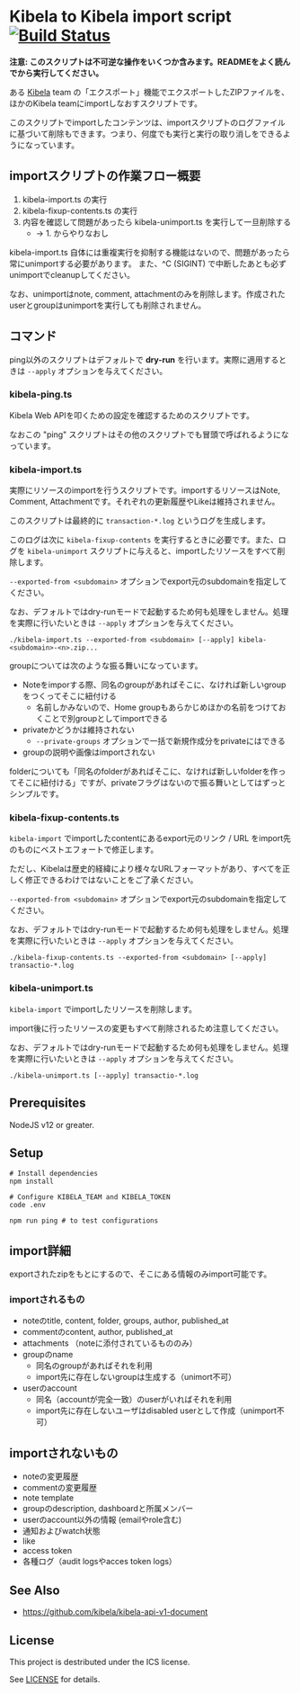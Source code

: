 # Kibela to Kibela import script [![Build Status](https://travis-ci.org/kibela/kibela-to-kibela.svg?branch=master)](https://travis-ci.org/kibela/kibela-to-kibela)

**注意: このスクリプトは不可逆な操作をいくつか含みます。READMEをよく読んでから実行してください。**

ある [Kibela](https://kibe.la) team の「エクスポート」機能でエクスポートしたZIPファイルを、ほかのKibela teamにimportしなおすスクリプトです。

このスクリプトでimportしたコンテンツは、importスクリプトのログファイルに基づいて削除もできます。つまり、何度でも実行と実行の取り消しをできるようになっています。

## importスクリプトの作業フロー概要

1. kibela-import.ts の実行
2. kibela-fixup-contents.ts の実行
3. 内容を確認して問題があったら kibela-unimport.ts を実行して一旦削除する
    * → 1. からやりなおし

kibela-import.ts 自体には重複実行を抑制する機能はないので、問題があったら常にunimportする必要があります。 また、^C (SIGINT) で中断したあとも必ずunimportでcleanupしてください。

なお、unimportはnote, comment, attachmentのみを削除します。作成されたuserとgroupはunimportを実行しても削除されません。

## コマンド

ping以外のスクリプトはデフォルトで **dry-run** を行います。実際に適用するときは `--apply` オプションを与えてください。

### kibela-ping.ts

Kibela Web APIを叩くための設定を確認するためのスクリプトです。

なおこの "ping" スクリプトはその他のスクリプトでも冒頭で呼ばれるようになっています。

### kibela-import.ts

実際にリソースのimportを行うスクリプトです。importするリソースはNote, Comment, Attachmentです。それぞれの更新履歴やLikeは維持されません。

このスクリプトは最終的に `transaction-*.log` というログを生成します。

このログは次に `kibela-fixup-contents` を実行するときに必要です。また、ログを `kibela-unimport` スクリプトに与えると、importしたリソースをすべて削除します。

`--exported-from <subdomain>` オプションでexport元のsubdomainを指定してください。

なお、デフォルトではdry-runモードで起動するため何も処理をしません。処理を実際に行いたいときは `--apply` オプションを与えてください。

```console
./kibela-import.ts --exported-from <subdomain> [--apply] kibela-<subdomain>-<n>.zip...
```

groupについては次のような振る舞いになっています。

* Noteをimporする際、同名のgroupがあればそこに、なければ新しいgroupをつくってそこに紐付ける
  * 名前しかみないので、Home groupもあらかじめほかの名前をつけておくことで別groupとしてimportできる
* privateかどうかは維持されない
  * `--private-groups` オプションで一括で新規作成分をprivateにはできる
* groupの説明や画像はimportされない

folderについても「同名のfolderがあればそこに、なければ新しいfolderを作ってそこに紐付ける」ですが、privateフラグはないので振る舞いとしてはずっとシンプルです。

### kibela-fixup-contents.ts

`kibela-import` でimportしたcontentにあるexport元のリンク / URL をimport先のものにベストエフォートで修正します。

ただし、Kibelaは歴史的経緯により様々なURLフォーマットがあり、すべてを正しく修正できるわけではないことをご了承ください。

`--exported-from <subdomain>` オプションでexport元のsubdomainを指定してください。

なお、デフォルトではdry-runモードで起動するため何も処理をしません。処理を実際に行いたいときは `--apply` オプションを与えてください。

```console
./kibela-fixup-contents.ts --exported-from <subdomain> [--apply] transactio-*.log
```

### kibela-unimport.ts

`kibela-import` でimportしたリソースを削除します。

import後に行ったリソースの変更もすべて削除されるため注意してください。

なお、デフォルトではdry-runモードで起動するため何も処理をしません。処理を実際に行いたいときは `--apply` オプションを与えてください。

```console
./kibela-unimport.ts [--apply] transactio-*.log
```

## Prerequisites

NodeJS v12 or greater.

## Setup

```shell-session
# Install dependencies
npm install

# Configure KIBELA_TEAM and KIBELA_TOKEN
code .env

npm run ping # to test configurations
```

## import詳細

exportされたzipをもとにするので、そこにある情報のみimport可能です。

### importされるもの

* noteのtitle, content, folder, groups, author, published_at
* commentのcontent, author, published_at
* attachments （noteに添付されているもののみ）
* groupのname
  * 同名のgroupがあればそれを利用
  * import先に存在しないgroupは生成する（unimort不可）
* userのaccount
  * 同名（accountが完全一致）のuserがいればそれを利用
  * import先に存在しないユーザはdisabled userとして作成（unimport不可）

## importされないもの

* noteの変更履歴
* commentの変更履歴
* note template
* groupのdescription, dashboardと所属メンバー
* userのaccount以外の情報 (emailやrole含む)
* 通知およびwatch状態
* like
* access token
* 各種ログ（audit logsやacces token logs）

## See Also

* https://github.com/kibela/kibela-api-v1-document

## License

This project is destributed under the ICS license.

See [LICENSE](./LICENSE) for details.
